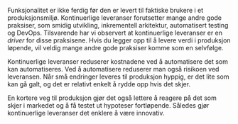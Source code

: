 Funksjonalitet er ikke ferdig før den er levert til faktiske brukere i et produksjonsmiljø. Kontinuerlige leveranser forutsetter mange andre gode praksiser, som smidig utvikling, inkrementell arkitektur, automatisert testing og DevOps. Tilsvarende har vi observert at kontinuerlige leveranser er en _driver_ for disse praksisene. Hvis du legger opp til å levere verdi i produksjon løpende, vil veldig mange andre gode praksiser komme som en selvfølge.

Kontinuerlige leveranser reduserer kostnadene ved å automatisere det som kan automatiseres. Ved å automatisere reduserer man også risikoen ved leveransen. Når små endringer leveres til produksjon hyppig, er det lite som kan gå galt, og det er relativt enkelt å rydde opp hvis det skjer.

En kortere veg til produksjon gjør det også lettere å reagere på det som skjer i markedet og å få testet ut hypoteser fortløpende. Således gjør kontinuerlige leveranser det enklere å være innovativ.